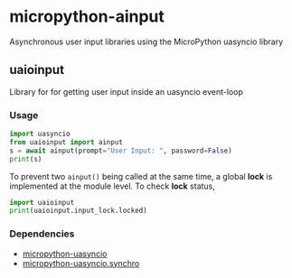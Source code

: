 # micropython-ainput
Asynchronous user input libraries using the MicroPython uasyncio library

## uaioinput
Library for for getting user input inside an uasyncio event-loop

### Usage
```python
import uasyncio
from uaioinput import ainput
s = await ainput(prompt="User Input: ", password=False)
print(s)
```

To prevent two `ainput()` being called at the same time, a global **lock** is 
implemented at the module level.
To check **lock** status,
```python
import uaioinput
print(uaioinput.input_lock.locked)
```

### Dependencies
 * [micropython-uasyncio](https://github.com/micropython/micropython-lib/tree/master/uasyncio)
 * [micropython-uasyncio.synchro](https://github.com/micropython/micropython-lib/tree/master/uasyncio.synchro)